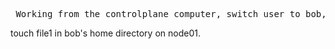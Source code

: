 
<pre> Working from the controlplane computer, switch user to bob, ssh into node01 using bob's account there. </pre>

touch file1 in bob's home directory on node01.
